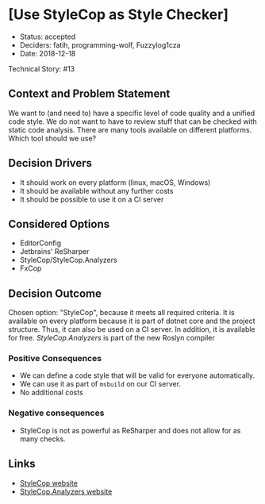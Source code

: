 # [Use StyleCop as Style Checker]

* Status: accepted
* Deciders: fatih, programming-wolf, Fuzzylog1cza
* Date: 2018-12-18

Technical Story: #13

## Context and Problem Statement

We want to (and need to) have a specific level of code quality
and a unified code style. We do not want to have to review
stuff that can be checked with static code analysis.
There are many tools available on different platforms.
Which tool should we use?

## Decision Drivers

* It should work on every platform (linux, macOS, Windows)
* It should be available without any further costs
* It should be possible to use it on a CI server

## Considered Options

* EditorConfig
* Jetbrains' ReSharper
* StyleCop/StyleCop.Analyzers
* FxCop

## Decision Outcome

Chosen option: "StyleCop", because it meets all required criteria.
It is available on every platform because it is part of dotnet core
and the project structure. Thus, it can also be used on a CI server.
In addition, it is available for free.
_StyleCop.Analyzers_ is part of the new Roslyn compiler

### Positive Consequences 

* We can define a code style that will be valid for everyone automatically.
* We can use it as part of `msbuild` on our CI server. 
* No additional costs

### Negative consequences

* StyleCop  is not as powerful as ReSharper and does not allow for
as many checks. 

## Links <!-- optional -->

* [StyleCop website](https://github.com/StyleCop/StyleCop)
* [StyleCop.Analyzers website](https://github.com/DotNetAnalyzers/StyleCopAnalyzers)
